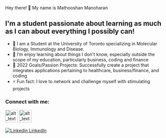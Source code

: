 Hey there! 👋 My name is Mathooshan Manoharan

## I'm a student passionate about learning as much as I can about everything I possibly can! 

- 🔭 I am a Student at the University of Toronto specializing in Molecular Biology, Immunology and Disease.  
- 🌱 I’m enjoy learning about things I don't know, especially outside the scope of my education, particularly business, coding and finance
- 🥅 2022 Goals/Passion Projects: Successfully create a project that integrates applications pertaining to healthcare, business/finance, and coding
- ⚡ Fun fact: I love to network and challenge myself with stimulating projects

### Connect with me:

[<img alt="alt_text" width="40px" src="https://cdn-icons.flaticon.com/png/512/3536/premium/3536505.png?token=exp=1648520050~hmac=58a41b1cb84bb18b177b3a68bd1cfe15" />](https://ca.linkedin.com/in/mathooshan-m-1809)
[<img alt="alt_text" width="40px" src="https://www.flaticon.com/premium-icon/linkedin_3536505?term=linkedin&page=1&position=1&page=1&position=1&related_id=3536505&origin=tag" />](https://www.instagram.com/_m.squared/)


[![Linkedin](https://i.stack.imgur.com/gVE0j.png) LinkedIn](www.linkedin.com/in/mathooshan-manoharan)
&nbsp;
